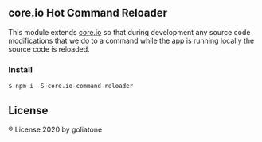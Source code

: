 ## core.io Hot Command Reloader

This module extends [core.io](https://github.com/goliatone/application-core) so that during development any source code modifications that we do to a command while the app is running locally the source code is reloaded.

### Install

```
$ npm i -S core.io-command-reloader
```

## License
® License 2020 by goliatone
